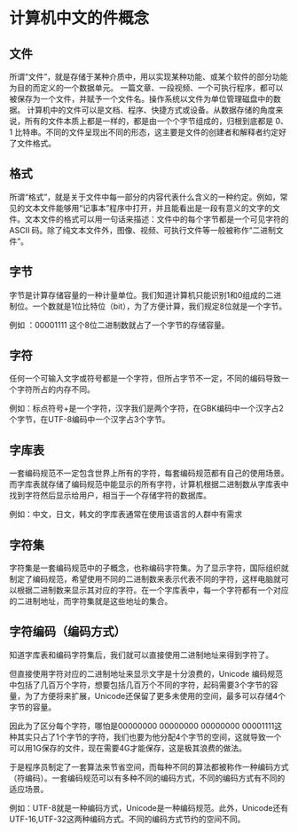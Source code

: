 # 计算机中文的件概念

## 文件

所谓“文件”，就是存储于某种介质中，用以实现某种功能、或某个软件的部分功能为目的而定义的一个数据单元。
一篇文章、一段视频、一个可执行程序，都可以被保存为一个文件，并赋予一个文件名。操作系统以文件为单位管理磁盘中的数据。
计算机中的文件可以是文档、程序、快捷方式或设备。从数据存储的角度来说，所有的文件本质上都是一样的，都是由一个个字节组成的，归根到底都是 0、1 比特串。不同的文件呈现出不同的形态，这主要是文件的创建者和解释者约定好了文件格式。

## 格式

所谓“格式”，就是关于文件中每一部分的内容代表什么含义的一种约定。例如，常见的文本文件能够用“记事本”程序中打开，并且能看出是一段有意义的文字的文件。文本文件的格式可以用一句话来描述：文件中的每个字节都是一个可见字符的 ASCII 码。除了纯文本文件外，图像、视频、可执行文件等一般被称作“二进制文件”。

## 字节

字节是计算存储容量的一种计量单位。我们知道计算机只能识别1和0组成的二进制位。一个数就是1位比特位（bit），为了方便计算，我们规定8位就是一个字节。

例如 ：00001111 这个8位二进制数就占了一个字节的存储容量。

## 字符

任何一个可输入文字或符号都是一个字符，但所占字节不一定，不同的编码导致一个字符所占的内存不同。

例如：标点符号+是一个字符，汉字我们是两个字符，在GBK编码中一个汉字占2个字节，在UTF-8编码中一个汉字占3个字节。

## 字库表

一套编码规范不一定包含世界上所有的字符，每套编码规范都有自己的使用场景。而字库表就存储了编码规范中能显示的所有字符，计算机根据二进制数从字库表中找到字符然后显示给用户，相当于一个存储字符的数据库。

例如：中文，日文，韩文的字库表通常在使用该语言的人群中有需求

## 字符集

字符集是一套编码规范中的子概念，也称编码字符集。为了显示字符，国际组织就制定了编码规范，希望使用不同的二进制数来表示代表不同的字符，这样电脑就可以根据二进制数来显示其对应的字符。在一个字库表中，每一个字符都有一个对应的二进制地址，而字符集就是这些地址的集合。

## 字符编码（编码方式）

知道字库表和编码字符集后，我们就可以直接使用二进制地址来得到字符了。

但直接使用字符对应的二进制地址来显示文字是十分浪费的，Unicode 编码规范中包括了几百万个字符，想要包括几百万个不同的字符，起码需要3个字节的容量，为了方便将来扩展，Unicode还保留了更多未使用的空间，最多可以存储4个字节的容量。

因此为了区分每个字符，哪怕是00000000 00000000 00000000 00001111这种其实只占了1个字节的字符，我们也要为他分配4个字节的空间，这就导致一个可以用1G保存的文件，现在需要4G才能保存，这是极其浪费的做法。

于是程序员制定了一套算法来节省空间，而每种不同的算法都被称作一种编码方式（符编码）。一套编码规范可以有多种不同的编码方式，不同的编码方式有不同的适应场景。

例如：UTF-8就是一种编码方式，Unicode是一种编码规范。此外，Unicode还有UTF-16,UTF-32这两种编码方式。不同的编码方式节约的空间不同。
